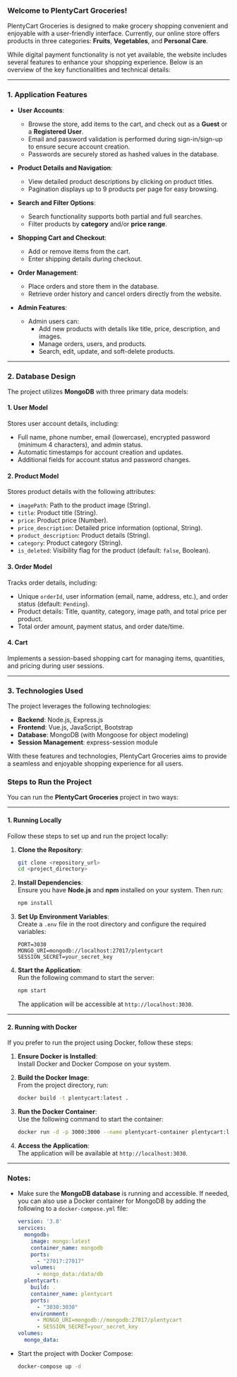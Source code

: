 ### Welcome to PlentyCart Groceries!  

PlentyCart Groceries is designed to make grocery shopping convenient and enjoyable with a user-friendly interface. Currently, our online store offers products in three categories: **Fruits**, **Vegetables**, and **Personal Care**.  

While digital payment functionality is not yet available, the website includes several features to enhance your shopping experience. Below is an overview of the key functionalities and technical details:  

---

### 1. Application Features  

- **User Accounts**:  
  - Browse the store, add items to the cart, and check out as a **Guest** or a **Registered User**.  
  - Email and password validation is performed during sign-in/sign-up to ensure secure account creation.  
  - Passwords are securely stored as hashed values in the database.  

- **Product Details and Navigation**:  
  - View detailed product descriptions by clicking on product titles.  
  - Pagination displays up to 9 products per page for easy browsing.  

- **Search and Filter Options**:  
  - Search functionality supports both partial and full searches.  
  - Filter products by **category** and/or **price range**.  

- **Shopping Cart and Checkout**:  
  - Add or remove items from the cart.  
  - Enter shipping details during checkout.  

- **Order Management**:  
  - Place orders and store them in the database.  
  - Retrieve order history and cancel orders directly from the website.  

- **Admin Features**:  
  - Admin users can:  
    - Add new products with details like title, price, description, and images.  
    - Manage orders, users, and products.  
    - Search, edit, update, and soft-delete products.  

---

### 2. Database Design  

The project utilizes **MongoDB** with three primary data models:  

#### **1. User Model**  
Stores user account details, including:  
- Full name, phone number, email (lowercase), encrypted password (minimum 4 characters), and admin status.  
- Automatic timestamps for account creation and updates.  
- Additional fields for account status and password changes.  

#### **2. Product Model**  
Stores product details with the following attributes:  
- `imagePath`: Path to the product image (String).  
- `title`: Product title (String).  
- `price`: Product price (Number).  
- `price_description`: Detailed price information (optional, String).  
- `product_description`: Product details (String).  
- `category`: Product category (String).  
- `is_deleted`: Visibility flag for the product (default: `false`, Boolean).  

#### **3. Order Model**  
Tracks order details, including:  
- Unique `orderId`, user information (email, name, address, etc.), and order status (default: `Pending`).  
- Product details: Title, quantity, category, image path, and total price per product.  
- Total order amount, payment status, and order date/time.  

#### **4. Cart**  
Implements a session-based shopping cart for managing items, quantities, and pricing during user sessions.  

---

### 3. Technologies Used  

The project leverages the following technologies:  
- **Backend**: Node.js, Express.js  
- **Frontend**: Vue.js, JavaScript, Bootstrap  
- **Database**: MongoDB (with Mongoose for object modeling)  
- **Session Management**: express-session module  

With these features and technologies, PlentyCart Groceries aims to provide a seamless and enjoyable shopping experience for all users.




### Steps to Run the Project  

You can run the **PlentyCart Groceries** project in two ways:  

---

#### **1. Running Locally**  

Follow these steps to set up and run the project locally:  

1. **Clone the Repository**:  
   ```bash
   git clone <repository_url>
   cd <project_directory>
   ```

2. **Install Dependencies**:  
   Ensure you have **Node.js** and **npm** installed on your system. Then run:  
   ```bash
   npm install
   ```

3. **Set Up Environment Variables**:  
   Create a `.env` file in the root directory and configure the required variables:  
   ```env
   PORT=3030
   MONGO_URI=mongodb://localhost:27017/plentycart
   SESSION_SECRET=your_secret_key
   ```

4. **Start the Application**:  
   Run the following command to start the server:  
   ```bash
   npm start
   ```
   The application will be accessible at `http://localhost:3030`.

---

#### **2. Running with Docker**  

If you prefer to run the project using Docker, follow these steps:  

1. **Ensure Docker is Installed**:  
   Install Docker and Docker Compose on your system.  

2. **Build the Docker Image**:  
   From the project directory, run:  
   ```bash
   docker build -t plentycart:latest .
   ```

3. **Run the Docker Container**:  
   Use the following command to start the container:  
   ```bash
   docker run -d -p 3000:3000 --name plentycart-container plentycart:latest
   ```

4. **Access the Application**:  
   The application will be available at `http://localhost:3030`.  

---

### Notes:  
- Make sure the **MongoDB database** is running and accessible. If needed, you can also use a Docker container for MongoDB by adding the following to a `docker-compose.yml` file:  
   ```yaml
   version: '3.8'
   services:
     mongodb:
       image: mongo:latest
       container_name: mongodb
       ports:
         - "27017:27017"
       volumes:
         - mongo_data:/data/db
     plentycart:
       build: .
       container_name: plentycart
       ports:
         - "3030:3030"
       environment:
         - MONGO_URI=mongodb://mongodb:27017/plentycart
         - SESSION_SECRET=your_secret_key
   volumes:
     mongo_data:
   ```

- Start the project with Docker Compose:  
   ```bash
   docker-compose up -d
   ```